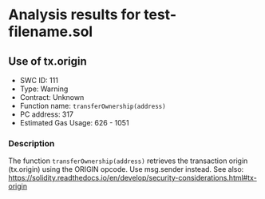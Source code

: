 # Analysis results for test-filename.sol

## Use of tx.origin
- SWC ID: 111
- Type: Warning
- Contract: Unknown
- Function name: `transferOwnership(address)`
- PC address: 317
- Estimated Gas Usage: 626 - 1051

### Description

The function `transferOwnership(address)` retrieves the transaction origin (tx.origin) using the ORIGIN opcode. Use msg.sender instead.
See also: https://solidity.readthedocs.io/en/develop/security-considerations.html#tx-origin
